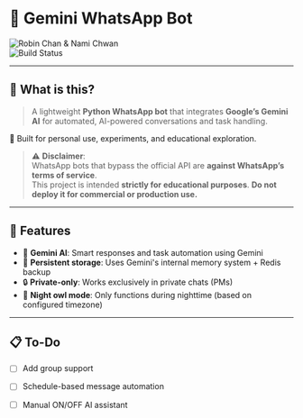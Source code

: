 # 🤖 Gemini WhatsApp Bot

![Robin Chan & Nami Chwan](https://static.myfigurecollection.net/upload/pictures/2023/10/17/3785550.gif)  
![Build Status](https://img.shields.io/badge/kress-well-yellow)

---

## 🌟 What is this?

> A lightweight **Python WhatsApp bot** that integrates **Google’s Gemini AI** for automated, AI-powered conversations and task handling.

🧪 Built for personal use, experiments, and educational exploration.

> ⚠️ **Disclaimer**:  
> WhatsApp bots that bypass the official API are **against WhatsApp’s terms of service**.  
> This project is intended **strictly for educational purposes**. **Do not deploy it for commercial or production use.**

---

## 🚀 Features

- 🧠 **Gemini AI**: Smart responses and task automation using Gemini
- 💾 **Persistent storage**: Uses Gemini's internal memory system + Redis backup
- 🔒 **Private-only**: Works exclusively in private chats (PMs)
- 🌙 **Night owl mode**: Only functions during nighttime (based on configured timezone)

---

## 📋 To-Do

- [ ] Add group support
- [ ] Schedule-based message automation
- [ ] Manual ON/OFF AI assistant



